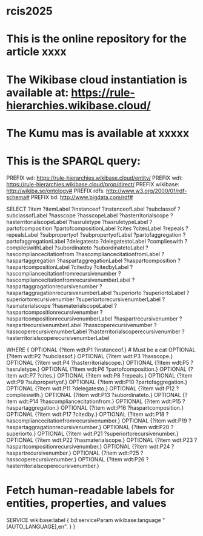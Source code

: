 # rcis2025

# This is the online repository for the article xxxx

# The Wikibase cloud instantiation is available at: https://rule-hierarchies.wikibase.cloud/

# The Kumu mas is available at xxxxx

# This is the SPARQL query: 

PREFIX wd: <https://rule-hierarchies.wikibase.cloud/entity/>
PREFIX wdt: <https://rule-hierarchies.wikibase.cloud/prop/direct/>
PREFIX wikibase: <http://wikiba.se/ontology#>
PREFIX rdfs: <http://www.w3.org/2000/01/rdf-schema#>
PREFIX bd: <http://www.bigdata.com/rdf#>

SELECT ?item ?itemLabel 
       ?instanceof ?instanceofLabel 
       ?subclassof ?subclassofLabel 
       ?hasscope ?hasscopeLabel 
       ?hasterritorialscope ?hasterritorialscopeLabel 
       ?hasruletype ?hasruletypeLabel 
       ?partofcomposition ?partofcompositionLabel 
       ?cites ?citesLabel 
       ?repeals ?repealsLabel 
       ?subpropertyof ?subpropertyofLabel 
       ?partofaggregation ?partofaggregationLabel 
       ?delegatesto ?delegatestoLabel 
       ?complieswith ?complieswithLabel 
       ?subordinateto ?subordinatetoLabel 
       ?hascompliancecitationfrom ?hascompliancecitationfromLabel 
       ?haspartaggregation ?haspartaggregationLabel 
       ?haspartcomposition ?haspartcompositionLabel 
       ?citedby ?citedbyLabel 
       ?hascompliancecitationfromrecursivenumber ?hascompliancecitationfromrecursivenumberLabel 
       ?haspartaggragationrecursivenumber ?haspartaggragationrecursivenumberLabel 
       ?superiorto ?superiortoLabel 
       ?superiortorecursivenumber ?superiortorecursivenumberLabel
       ?hasmaterialscope ?hasmaterialscopeLabel
       ?haspartcompositionrecursivenumber ?haspartcompositionrecursivenumberLabel
       ?haspartrecursivenumber ?haspartrecursivenumberLabel
       ?hasscoperecursivenumber ?hasscoperecursivenumberLabel
       ?hasterritorialscoperecursivenumber ?hasterritorialscoperecursivenumberLabel

WHERE
{
  OPTIONAL {?item wdt:P1 ?instanceof.} # Must be a cat
  OPTIONAL {?item wdt:P2 ?subclassof.}
  OPTIONAL {?item wdt:P3 ?hasscope.}
  OPTIONAL {?item wdt:P4 ?hasterritorialscope.}
  OPTIONAL {?item wdt:P5 ?hasruletype.}
  OPTIONAL {?item wdt:P6 ?partofcomposition.}
OPTIONAL {?item wdt:P7 ?cites.}
OPTIONAL {?item wdt:P8 ?repeals.}
OPTIONAL {?item wdt:P9 ?subpropertyof.}
OPTIONAL {?item wdt:P10 ?partofaggregation.}
OPTIONAL {?item wdt:P11 ?delegatesto.}
OPTIONAL {?item wdt:P12 ?complieswith.}
OPTIONAL {?item wdt:P13 ?subordinateto.}
OPTIONAL {?item wdt:P14 ?hascompliancecitationfrom.}
OPTIONAL {?item wdt:P15 ?haspartaggregation.}
OPTIONAL {?item wdt:P16 ?haspartcomposition.}
OPTIONAL {?item wdt:P17 ?citedby.}
OPTIONAL {?item wdt:P18 ?hascompliancecitationfromrecursivenumber.}
OPTIONAL {?item wdt:P19 ?haspartaggragationrecursivenumber.}
OPTIONAL {?item wdt:P20 ?superiorto.}
OPTIONAL {?item wdt:P21 ?superiortorecursivenumber.}
OPTIONAL {?item wdt:P22 ?hasmaterialscope.}
OPTIONAL {?item wdt:P23 ?haspartcompositionrecursivenumber.}
OPTIONAL {?item wdt:P24 ?haspartrecursivenumber.}
OPTIONAL {?item wdt:P25 ?hasscoperecursivenumber.}
OPTIONAL {?item wdt:P26 ?hasterritorialscoperecursivenumber.}
  # Fetch human-readable labels for entities, properties, and values
  SERVICE wikibase:label { 
    bd:serviceParam wikibase:language "[AUTO_LANGUAGE],en". 
  }
}
